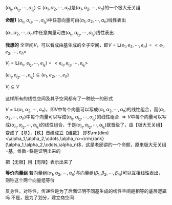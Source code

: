 $(\alpha_{i_1},\alpha_{i_2},\cdots,\alpha_{i_k})\subseteq(\alpha_1,\alpha_2,\cdots,\alpha_n)$是$(\alpha_1,\alpha_2,\cdots,\alpha_n)$的一个极大无关组

**命题1**
$(\alpha_{i_1},\alpha_{i_2},\cdots,\alpha_{i_k})$中任意向量可由$(\alpha_1,\alpha_2,\cdots,\alpha_n)$线性表出

$(\alpha_1,\alpha_2,\cdots,\alpha_n)$中任意向量可由$(\alpha_{i_1},\alpha_{i_2},\cdots,\alpha_{i_k})$线性表出

**我想的**
全空间$V$，可以看成由基生成的全子空间，即$V=\mathbf{L}(e_1,e_2,\cdots,e_n)=<e_1,e_2,\cdots,e_n>$

$V_i=\mathbf{L}(e_{i_1},e_{i_2},\cdots,e_{i_k})=<e_{i_1},e_{i_2},\cdots,e_{i_k}>$

$(e_{i_1},e_{i_2},\cdots,e_{i_k})\subseteq(e_1,e_2,\cdots,e_n)$

$V_i\subseteq V$

这样所有的线性空间及其子空间都有了一种统一的形式

$V=\mathbf{L}(\alpha_1,\alpha_2,\cdots,\alpha_n)$，即$V$中每个向量可以写成$(\alpha_1,\alpha_2,\cdots,\alpha_n)$的线性组合，而$(\alpha_1,\alpha_2,\cdots,\alpha_n)$中每个向量可以写成$(\alpha_{i_1},\alpha_{i_2},\cdots,\alpha_{i_k})$的线性组合
$\Rightarrow V$中每个向量可以写成$(\alpha_{i_1},\alpha_{i_2},\cdots,\alpha_{i_k})$的线性组合，于是$(\alpha_{i_1},\alpha_{i_2},\cdots,\alpha_{i_k})$就晋级了，由【极大无关组】变成了【基】，【秩】晋级成立【维数】
即$\rm{dim}<\alpha_1,\alpha_2,\cdots,\alpha_n>=\rm{rank}(\alpha_1,\alpha_2,\cdots,\alpha_n)$，这是老邱讲的一个命题，原来极大无关组=基，维数=秩是证明出来的

把【无限】用【有限】表示出来了

**等价向量组**
若向量组$(\alpha_1,\alpha_2,\cdots,\alpha_n)$与向量组$(\beta_1,\beta_2,\cdots,\beta_m)$可以互相线性表出，则称这个两个向量组等价

反身性，对称性，传递性是为了后面证明不同基生成的线性空间是相等的底层逻辑吗
不是，是为了划分，建立商空间
